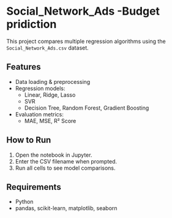 # Social_Network_Ads -Budget pridiction 

This project compares multiple regression algorithms using the `Social_Network_Ads.csv` dataset.

##  Features
- Data loading & preprocessing
- Regression models:
  - Linear, Ridge, Lasso
  - SVR
  - Decision Tree, Random Forest, Gradient Boosting
- Evaluation metrics:
  - MAE, MSE, R² Score

##  How to Run
1. Open the notebook in Jupyter.
2. Enter the CSV filename when prompted.
3. Run all cells to see model comparisons.

##  Requirements
- Python
- pandas, scikit-learn, matplotlib, seaborn
